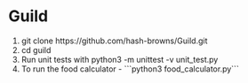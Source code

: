 # Guild
<ol>
 
<li>git clone https://github.com/hash-browns/Guild.git</li>
<li>cd guild</li>
<li>Run unit tests with python3 -m unittest -v unit_test.py</li>
<li>To run the food calculator - ```python3 food_calculator.py```</li>
